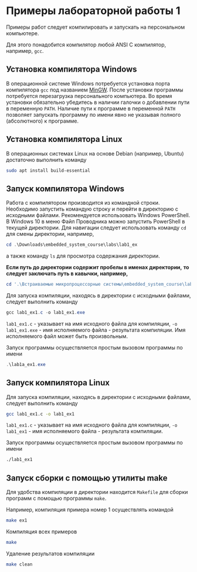 # Примеры лабораторной работы 1

Примеры работ следует компилировать и запускать на персональном компьютере.

Для этого понадобится компилятор любой ANSI C компилятор, например, `gcc`.

## Установка компилятора Windows

В операционной системе Windows потребуется установка порта компилятора `gcc`
под названием [MinGW](https://sourceforge.net/projects/mingw/files/).
После установки программы потребуется перезагрузка персонального компьютера.
Во время установки обязательно убедитесь в наличии галочки о добавлении пути
в переменную `PATH`. Наличие пути к программе в переменной `PATH` позволяет
запускать программу по имени явно не указывая полного (абсолютного)
к программе.

## Установка компилятора Linux

В операционных системах Linux на основе Debian (например, Ubuntu)
достаточно выполнить команду

```bash
sudo apt install build-essential
```

## Запуск компилятора Windows

Работа с компилятором производится из командной строки.
Необходимо запустить командую строку и перейти в директорию с исходными файлами.
Рекомендуется использовать Windows PowerShell. В Windows 10 в меню Файл
Проводника можно запустить PowerShell в текущей директории.
Для навигации следует использовать команду `cd` для смены директории, например,

```powershell
cd .\Downloads\embedded_system_course\labs\lab1_ex
```

а также команду `ls` для просмотра содержания директории.

__Если путь до директории содержит пробелы в именах директории,__
__то следует заключать путь в кавычки, например,__

```powershell
cd '.\Встраиваемые микропроцессорные системы\embedded_system_course\labs\lab1a_ex'
```

Для запуска компиляции, находясь в директории с исходными файлами,
следует выполнить команду

```powershell
gcc lab1_ex1.c -o lab1_ex1.exe
```

`lab1_ex1.c` - указывает на имя исходного файла для компиляции,
`-o lab1_ex1.exe` - имя исполняемого файла - результата компиляции.
Имя исполняемого файл может быть произвольным.

Запуск программы осуществляется простым вызовом программы по имени

```powershell
.\lab1a_ex1.exe
```

## Запуск компилятора Linux

Для запуска компиляции, находясь в директории с исходными файлами, следует выполнить команду

```bash
gcc lab1_ex1.c -o lab1_ex1
```

`lab1_ex1.c` - указывает на имя исходного файла для компиляции,
`-o lab1_ex1` - имя исполняемого файла - результата компиляции.

Запуск программы осуществляется простым вызовом программы по имени

```bash
./lab1_ex1
```

## Запуск сборки с помощью утилиты make

Для удобства компиляции в директории находится `Makefile`
для сборки программ с помощью программы `make`.

Например, компиляция примера номер 1 осуществлять командой

```bash
make ex1
```

Компиляция всех примеров

```bash
make
```

Удаление результатов компиляции

```bash
make clean
```

